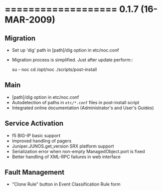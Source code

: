 

===================
0.1.7 (16-MAR-2009)
===================

Migration
---------
* Set up 'dig' path in [path]/dig option in etc/noc.conf
* Migration process is simplified. Just after update perform::

    su - noc
    cd /opt/noc
    ./scripts/post-install
  
Main
----
* [path]/dig option in etc/noc.conf
* Autodetection of paths in `etc/*.conf` files in post-install script
* Integrated online documentation (Administrator's and User's Guides)

Service Activation
------------------
* f5 BIG-IP basic support
* Improved handling of pagers
* Juniper.JUNOS.get_version SRX platform support
* Serialization error when non-empty ManagedObject.port is fixed
* Better handling of XML-RPC failures in web interface

Fault Management
----------------
* "Clone Rule" button in Event Classification Rule form
